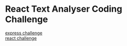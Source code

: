 # React Text Analyser Coding Challenge

[express challenge](./express/README.md)<br />
[react challenge](./react/README.md)

